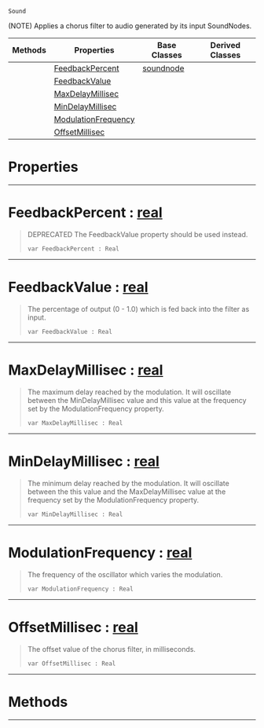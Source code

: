  `Sound`

(NOTE) Applies a chorus filter to audio generated by its input SoundNodes.

|Methods|Properties|Base Classes|Derived Classes|
|---|---|---|---|
| |[ FeedbackPercent](https://github.com/ZilchEngine/ZilchDocs/blob/master/code_reference/class_reference/chorusnode.md#feedbackpercent-zilch-eng)|[soundnode](https://github.com/ZilchEngine/ZilchDocs/blob/master/code_reference/class_reference/soundnode.md)| |
| |[ FeedbackValue](https://github.com/ZilchEngine/ZilchDocs/blob/master/code_reference/class_reference/chorusnode.md#feedbackvalue-zilch-engin)| | |
| |[ MaxDelayMillisec](https://github.com/ZilchEngine/ZilchDocs/blob/master/code_reference/class_reference/chorusnode.md#maxdelaymillisec-zilch-en)| | |
| |[ MinDelayMillisec](https://github.com/ZilchEngine/ZilchDocs/blob/master/code_reference/class_reference/chorusnode.md#mindelaymillisec-zilch-en)| | |
| |[ ModulationFrequency](https://github.com/ZilchEngine/ZilchDocs/blob/master/code_reference/class_reference/chorusnode.md#modulationfrequency-zero)| | |
| |[ OffsetMillisec](https://github.com/ZilchEngine/ZilchDocs/blob/master/code_reference/class_reference/chorusnode.md#offsetmillisec-zilch-engi)| | |


 #  Properties


---  
 #  FeedbackPercent : [real](https://github.com/ZilchEngine/ZilchDocs/blob/master/code_reference/nada_base_types/real.md)

> DEPRECATED The FeedbackValue property should be used instead.
> ``` lang=cpp, name=Nada
> var FeedbackPercent : Real


---  
 #  FeedbackValue : [real](https://github.com/ZilchEngine/ZilchDocs/blob/master/code_reference/nada_base_types/real.md)

> The percentage of output (0 - 1.0) which is fed back into the filter as input.
> ``` lang=cpp, name=Nada
> var FeedbackValue : Real


---  
 #  MaxDelayMillisec : [real](https://github.com/ZilchEngine/ZilchDocs/blob/master/code_reference/nada_base_types/real.md)

> The maximum delay reached by the modulation. It will oscillate between the MinDelayMillisec value and this value at the frequency set by the ModulationFrequency property.
> ``` lang=cpp, name=Nada
> var MaxDelayMillisec : Real


---  
 #  MinDelayMillisec : [real](https://github.com/ZilchEngine/ZilchDocs/blob/master/code_reference/nada_base_types/real.md)

> The minimum delay reached by the modulation. It will oscillate between the this value and the MaxDelayMillisec value at the frequency set by the ModulationFrequency property.
> ``` lang=cpp, name=Nada
> var MinDelayMillisec : Real


---  
 #  ModulationFrequency : [real](https://github.com/ZilchEngine/ZilchDocs/blob/master/code_reference/nada_base_types/real.md)

> The frequency of the oscillator which varies the modulation.
> ``` lang=cpp, name=Nada
> var ModulationFrequency : Real


---  
 #  OffsetMillisec : [real](https://github.com/ZilchEngine/ZilchDocs/blob/master/code_reference/nada_base_types/real.md)

> The offset value of the chorus filter, in milliseconds.
> ``` lang=cpp, name=Nada
> var OffsetMillisec : Real


---  
 #  Methods


---  
 

 